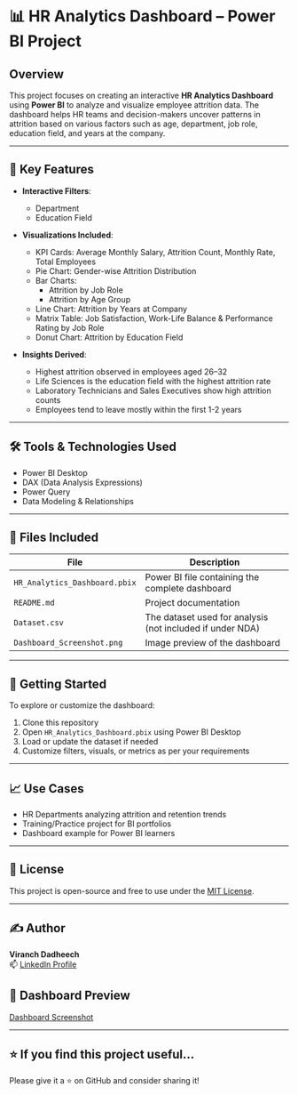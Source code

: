 # 📊 HR Analytics Dashboard – Power BI Project

## Overview
This project focuses on creating an interactive **HR Analytics Dashboard** using **Power BI** to analyze and visualize employee attrition data. The dashboard helps HR teams and decision-makers uncover patterns in attrition based on various factors such as age, department, job role, education field, and years at the company.

---

## 📌 Key Features

- **Interactive Filters**:
  - Department
  - Education Field

- **Visualizations Included**:
  - KPI Cards: Average Monthly Salary, Attrition Count, Monthly Rate, Total Employees
  - Pie Chart: Gender-wise Attrition Distribution
  - Bar Charts: 
    - Attrition by Job Role
    - Attrition by Age Group
  - Line Chart: Attrition by Years at Company
  - Matrix Table: Job Satisfaction, Work-Life Balance & Performance Rating by Job Role
  - Donut Chart: Attrition by Education Field

- **Insights Derived**:
  - Highest attrition observed in employees aged 26–32
  - Life Sciences is the education field with the highest attrition rate
  - Laboratory Technicians and Sales Executives show high attrition counts
  - Employees tend to leave mostly within the first 1-2 years

---

## 🛠 Tools & Technologies Used

- Power BI Desktop
- DAX (Data Analysis Expressions)
- Power Query
- Data Modeling & Relationships

---

## 📁 Files Included

| File | Description |
|------|-------------|
| `HR_Analytics_Dashboard.pbix` | Power BI file containing the complete dashboard |
| `README.md` | Project documentation |
| `Dataset.csv` | The dataset used for analysis (not included if under NDA) |
| `Dashboard_Screenshot.png` | Image preview of the dashboard |

---

## 🚀 Getting Started

To explore or customize the dashboard:

1. Clone this repository
2. Open `HR_Analytics_Dashboard.pbix` using Power BI Desktop
3. Load or update the dataset if needed
4. Customize filters, visuals, or metrics as per your requirements

---

## 📈 Use Cases

- HR Departments analyzing attrition and retention trends
- Training/Practice project for BI portfolios
- Dashboard example for Power BI learners

---

## 📃 License

This project is open-source and free to use under the [MIT License](LICENSE).

---

## ✍️ Author

**Viranch Dadheech**  
📫 [LinkedIn Profile](https://github.com/viranch08)  
## 📸 Dashboard Preview

[Dashboard Screenshot](https://github.com/viranch08/HR-Analytics-Dashboard/blob/main/dashboard.png)

---

## ⭐️ If you find this project useful...
Please give it a ⭐️ on GitHub and consider sharing it!

